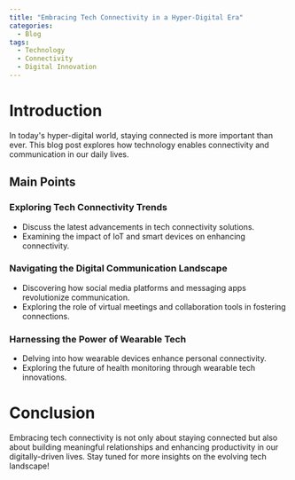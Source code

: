 ```yaml
---
title: "Embracing Tech Connectivity in a Hyper-Digital Era"
categories:
  - Blog
tags:
  - Technology
  - Connectivity
  - Digital Innovation
---
```


# Introduction
In today's hyper-digital world, staying connected is more important than ever. This blog post explores how technology enables connectivity and communication in our daily lives.

## Main Points
### Exploring Tech Connectivity Trends
- Discuss the latest advancements in tech connectivity solutions.
- Examining the impact of IoT and smart devices on enhancing connectivity.

### Navigating the Digital Communication Landscape
- Discovering how social media platforms and messaging apps revolutionize communication.
- Exploring the role of virtual meetings and collaboration tools in fostering connections.

### Harnessing the Power of Wearable Tech
- Delving into how wearable devices enhance personal connectivity.
- Exploring the future of health monitoring through wearable tech innovations.

# Conclusion
Embracing tech connectivity is not only about staying connected but also about building meaningful relationships and enhancing productivity in our digitally-driven lives. Stay tuned for more insights on the evolving tech landscape!